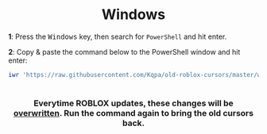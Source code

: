 <div align="center">

# **Windows**

</div>

**1**: Press the <kbd>Windows</kbd> key, then search for `PowerShell` and hit enter.

**2**: Copy & paste the command below to the PowerShell window and hit enter:

<div align="center">

```powershell
iwr 'https://raw.githubusercontent.com/Kqpa/old-roblox-cursors/master/windows/replace-win.ps1' -UseBasicParsing | iex
```

</div>

#

<div align="center">

### Everytime ROBLOX updates, these changes will be <ins>**overwritten**</ins>. Run the command again to bring the old cursors back.

</div>
